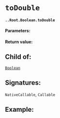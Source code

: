 # `toDouble`

#### `..Root.Boolean.toDouble`

#### Parameters:

#### Return value:

## Child of:

[`Boolean`](docs..Root.Boolean.md)

## Signatures:

`NativeCallable`, `Callable`



## Example:

